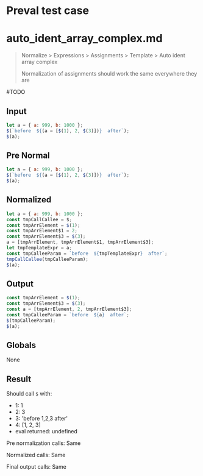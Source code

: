 # Preval test case

# auto_ident_array_complex.md

> Normalize > Expressions > Assignments > Template > Auto ident array complex
>
> Normalization of assignments should work the same everywhere they are

#TODO

## Input

`````js filename=intro
let a = { a: 999, b: 1000 };
$(`before  ${(a = [$(1), 2, $(3)])}  after`);
$(a);
`````

## Pre Normal

`````js filename=intro
let a = { a: 999, b: 1000 };
$(`before  ${(a = [$(1), 2, $(3)])}  after`);
$(a);
`````

## Normalized

`````js filename=intro
let a = { a: 999, b: 1000 };
const tmpCallCallee = $;
const tmpArrElement = $(1);
const tmpArrElement$1 = 2;
const tmpArrElement$3 = $(3);
a = [tmpArrElement, tmpArrElement$1, tmpArrElement$3];
let tmpTemplateExpr = a;
const tmpCalleeParam = `before  ${tmpTemplateExpr}  after`;
tmpCallCallee(tmpCalleeParam);
$(a);
`````

## Output

`````js filename=intro
const tmpArrElement = $(1);
const tmpArrElement$3 = $(3);
const a = [tmpArrElement, 2, tmpArrElement$3];
const tmpCalleeParam = `before  ${a}  after`;
$(tmpCalleeParam);
$(a);
`````

## Globals

None

## Result

Should call `$` with:
 - 1: 1
 - 2: 3
 - 3: 'before 1,2,3 after'
 - 4: [1, 2, 3]
 - eval returned: undefined

Pre normalization calls: Same

Normalized calls: Same

Final output calls: Same
